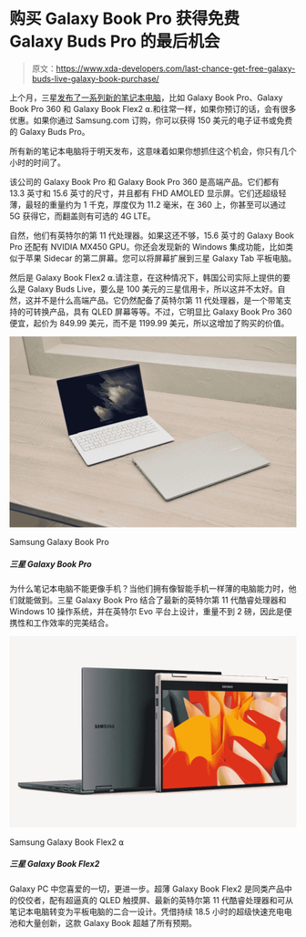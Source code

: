 # 购买 Galaxy Book Pro 获得免费 Galaxy Buds Pro 的最后机会

> 原文：<https://www.xda-developers.com/last-chance-get-free-galaxy-buds-live-galaxy-book-purchase/>

上个月，三星[发布了一系列新的笔记本电脑](https://www.xda-developers.com/samsung-galaxy-book-pro-laptops-2021/)，比如 Galaxy Book Pro、Galaxy Book Pro 360 和 Galaxy Book Flex2 ⍺.和往常一样，如果你预订的话，会有很多优惠。如果你通过 Samsung.com 订购，你可以获得 150 美元的电子证书或免费的 Galaxy Buds Pro。

所有新的笔记本电脑将于明天发布，这意味着如果你想抓住这个机会，你只有几个小时的时间了。

该公司的 Galaxy Book Pro 和 Galaxy Book Pro 360 是高端产品。它们都有 13.3 英寸和 15.6 英寸的尺寸，并且都有 FHD AMOLED 显示屏。它们还超级轻薄，最轻的重量约为 1 千克，厚度仅为 11.2 毫米，在 360 上，你甚至可以通过 5G 获得它，而翻盖则有可选的 4G LTE。

自然，他们有英特尔的第 11 代处理器。如果这还不够，15.6 英寸的 Galaxy Book Pro 还配有 NVIDIA MX450 GPU。你还会发现新的 Windows 集成功能，比如类似于苹果 Sidecar 的第二屏幕。您可以将屏幕扩展到三星 Galaxy Tab 平板电脑。

然后是 Galaxy Book Flex2 ⍺.请注意，在这种情况下，韩国公司实际上提供的要么是 Galaxy Buds Live，要么是 100 美元的三星信用卡，所以这并不太好。自然，这并不是什么高端产品。它仍然配备了英特尔第 11 代处理器，是一个带笔支持的可转换产品，具有 QLED 屏幕等等。不过，它明显比 Galaxy Book Pro 360 便宜，起价为 849.99 美元，而不是 1199.99 美元，所以这增加了购买的价值。

 <picture>![Why can’t laptops be more like phones? They can when they have PC power that’s smartphone thin. Combining the latest Intel 11th Gen Core processor with Windows 10 OS and designed on the Intel Evo platform, Samsung Galaxy Book Pro comes in under two pounds, so it’s the perfect mix of portability and productivity.](img/b5d88e3ae86176ac7cc68589f2c60aab.png)</picture> 

Samsung Galaxy Book Pro

##### 三星 Galaxy Book Pro

为什么笔记本电脑不能更像手机？当他们拥有像智能手机一样薄的电脑能力时，他们就能做到。三星 Galaxy Book Pro 结合了最新的英特尔第 11 代酷睿处理器和 Windows 10 操作系统，并在英特尔 Evo 平台上设计，重量不到 2 磅，因此是便携性和工作效率的完美结合。

 <picture>![Everything you love in a Galaxy PC, taken further. The ultra-slim Galaxy Book Flex2 ⍺ sits at the top of its class with a super vivid QLED touchscreen, the latest Intel 11th Gen Core processor and a 2-in-1 design that transforms from a laptop to a tablet. With a super-fast-charging battery that lasts 18.5 hours and innovations galore, this Galaxy Book was made to exceed all expectations.](img/d71cd2bdb78aa731ed3df09de7bcd8f8.png)</picture> 

Samsung Galaxy Book Flex2 ⍺

##### 三星 Galaxy Book Flex2

Galaxy PC 中您喜爱的一切，更进一步。超薄 Galaxy Book Flex2 是同类产品中的佼佼者，配有超逼真的 QLED 触摸屏、最新的英特尔第 11 代酷睿处理器和可从笔记本电脑转变为平板电脑的二合一设计。凭借持续 18.5 小时的超级快速充电电池和大量创新，这款 Galaxy Book 超越了所有预期。